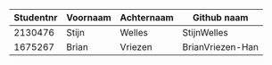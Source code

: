 | Studentnr | Voornaam | Achternaam | Github naam     |
|-----------|----------|------------|-----------------|
| 2130476   | Stijn    | Welles     | StijnWelles     |
| 1675267   | Brian    | Vriezen    | BrianVriezen-Han|
